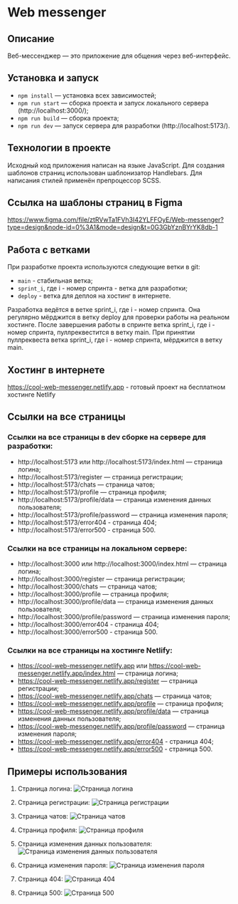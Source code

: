 # Web messenger

## Описание

Веб-мессенджер — это приложение для общения через веб-интерфейс.

## Установка и запуск

- `npm install` — установка всех зависимостей;
- `npm run start` — сборка проекта и запуск локального сервера (http://localhost:3000/);
- `npm run build` — сборка проекта;
- `npm run dev` — запуск сервера для разработки (http://localhost:5173/).

## Технологии в проекте

Исходный код приложения написан на языке JavaScript. Для создания шаблонов страниц использован шаблонизатор Handlebars. Для написания стилей применён препроцессор SCSS.

## Ссылка на шаблоны страниц в Figma

https://www.figma.com/file/ztRVwTa1FVh3I42YLFFOyE/Web-messenger?type=design&node-id=0%3A1&mode=design&t=0G3GbYznBYrYK8db-1

## Работа с ветками

При разработке проекта используются следующие ветки в git:

- `main` - стабильная ветка;
- `sprint_i`, где i - номер спринта - ветка для разработки;
- `deploy` - ветка для деплоя на хостинг в интернете.

Разработка ведётся в ветке sprint_i, где i - номер спринта. Она регулярно мёрджится в ветку deploy для проверки работы на реальном хостинге. После завершения работы в спринте ветка sprint_i, где i - номер спринта, пуллреквестится в ветку main. При принятии пуллреквеста ветка sprint_i, где i - номер спринта, мёрджится в ветку main.

## Хостинг в интернете

https://cool-web-messenger.netlify.app - готовый проект на бесплатном хостинге Netlify

## Ссылки на все страницы

### Ссылки на все страницы в dev сборке на сервере для разработки:

- http://localhost:5173 или http://localhost:5173/index.html — страница логина;
- http://localhost:5173/register — страница регистрации;
- http://localhost:5173/chats — страница чатов;
- http://localhost:5173/profile — страница профиля;
- http://localhost:5173/profile/data — страница изменения данных пользователя;
- http://localhost:5173/profile/password — страница изменения пароля;
- http://localhost:5173/error404 - страница 404;
- http://localhost:5173/error500 - страница 500.

### Ссылки на все страницы на локальном сервере:

- http://localhost:3000 или http://localhost:3000/index.html — страница логина;
- http://localhost:3000/register — страница регистрации;
- http://localhost:3000/chats — страница чатов;
- http://localhost:3000/profile — страница профиля;
- http://localhost:3000/profile/data — страница изменения данных пользователя;
- http://localhost:3000/profile/password — страница изменения пароля;
- http://localhost:3000/error404 - страница 404;
- http://localhost:3000/error500 - страница 500.

### Ссылки на все страницы на хостинге Netlify:

- https://cool-web-messenger.netlify.app или https://cool-web-messenger.netlify.app/index.html — страница логина;
- https://cool-web-messenger.netlify.app/register — страница регистрации;
- https://cool-web-messenger.netlify.app/chats — страница чатов;
- https://cool-web-messenger.netlify.app/profile — страница профиля;
- https://cool-web-messenger.netlify.app/profile/data — страница изменения данных пользователя;
- https://cool-web-messenger.netlify.app/profile/password — страница изменения пароля;
- https://cool-web-messenger.netlify.app/error404 - страница 404;
- https://cool-web-messenger.netlify.app/error500 - страница 500.

## **Примеры использования**

1. Страница логина:
   ![Страница логина](./docs/login-page.png)

2. Страница регистрации:
   ![Страница регистрации](./docs/register-page.png)

3. Страница чатов:
   ![Страница чатов](./docs/chats-page.png)

4. Страница профиля:
   ![Страница профиля](./docs/profile-page.png)

5. Страница изменения данных пользователя:
   ![Страница изменения данных пользователя](./docs/profile-data-page.png)

6. Страница изменения пароля:
   ![Страница изменения пароля](./docs/profile-password-page.png)

7. Страница 404:
   ![Страница 404](./docs/error404-page.png)

8. Страница 500:
   ![Страница 500](./docs/error500-page.png)
